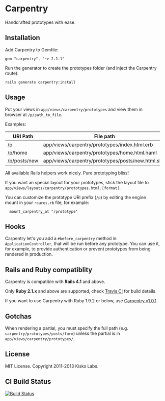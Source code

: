 Carpentry
=========

Handcrafted prototypes with ease.


Installation
------------

Add Carpentry to Gemfile:

    gem "carpentry", "~> 2.1.1"

Run the generator to create the prototypes folder (and inject the Carpentry route):

    rails generate carpentry:install


Usage
-----

Put your views in `app/views/carpentry/prototypes` and view them in
browser at `/p/path_to_file`.

Examples:

| URI Path     | File path                                          |
|--------------|----------------------------------------------------|
| /p           | app/views/carpentry/prototypes/index.html.erb      |
| /p/home      | app/views/carpentry/prototypes/home.html.haml      |
| /p/posts/new | app/views/carpentry/prototypes/posts/new.html.slim |

All available Rails helpers work nicely. Pure prototyping bliss!

If you want an special layout for your prototypes, stick the layout file
to `app/views/layouts/carpentry/prototypes.html.[format]`.


You can customize the prototype URI prefix (`/p`) by editing the engine mount in your `roures.rb` file, for example:

```
  mount_carpentry_at "/prototype"
```

Hooks
-----

Carpentry let's you add a `#before_carpentry` method in
`ApplicationController`, that will be run before any prototype. You can
use it, for example, to provide authentication or prevent prototypes
from being rendered in production.


Rails and Ruby compatiblity
---------------------------

Carpentry is compatible with **Rails 4.1** and above.

Only **Ruby 2.1.x** and above are supported, check [Travis CI][travis] for build details.

If you want to use Carpentry with Ruby 1.9.2 or below, use [Carpentry v1.0.1][v1].

Gotchas
-------

When rendering a partial, you must specify the full path
(e.g. `carpentry/prototypes/posts/form`) unless the partial is in
`app/views/carpentry/prototypes/`.


License
-------

MIT License. Copyright 2011-2013 Kisko Labs.


CI Build Status
---------------

[![Build Status](https://travis-ci.org/kiskolabs/carpentry.png?branch=master)][travis]

[travis]: https://travis-ci.org/kiskolabs/carpentry
[v1]: https://github.com/kiskolabs/carpentry/tree/v1.0.1
